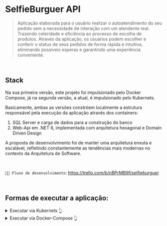 ﻿# SelfieBurguer API

> Aplicação elaborada para o usuário realizar o autoatendimento do seu pedido sem a necessidade de interação com um atendente real. Trazendo celeridade e eficiência ao processo de escolha de produtos. Através da aplicação, os usuários podem escolher e conferir o status de seus pedidos de forma rápida e intuitiva, eliminando possíveis esperas e garantindo uma experiência conveniente.

<br>

## Stack

Na sua primeira versão, este projeto foi impulsionado pelo Docker Compose, já na segunda versão, a atual, é impulsionado pelo Kubernets.

Basicamente, ambas as versões constróem localmente a estrutura responsável pela execução da aplicação através dos containers:
1. SQL Server e carga de dados para a construção do banco
2. Web-Api em .NET 6, implementada com arquitetura hexagonal e Domain Driven Design

A proposta de desenvolvimento foi de manter uma arquitetura enxuta e escalável, refletindo constantemente as tendências mais modernas no contexto da Arquitetura de Software.

<br>

``🧑‍💻 Fluxo de desenvolvimento``: https://trello.com/b/nBPrMB9f/selfieburguer

<br>


## Formas de executar a aplicação:


<details>
<summary>Executar via Kubernets 👆</summary>

É necessário ter o `kubectl` instalado para seguir com o procedimento a seguir.

O kubectl é o utilitário de linha de comando que permite interagir com clusters Kubernetes.

Siga a documentação oficial para instalar: 
`Linux/Mac:` https://kubernetes.io/pt-br/docs/tasks/tools/install-kubectl-linux/
`Windows:`https://kubernetes.io/docs/tasks/tools/install-kubectl-windows/

<br>

Após clonar o projeto, abra-o em um terminal de sua preferência, acesse o diretório raiz e execute o seguinte comando: `./ambiente-scripts/k8s-iniciar.sh`.

Explicando, o comando a cima cria/atualiza os recursos no cluster de acordo com as definições fornecidas nos manifestos `yaml`:

```sh
kubectl apply -f k8s/mssql-deployment.yaml;
kubectl apply -f k8s/mssql-service.yaml;
kubectl apply -f k8s/app-deployment.yaml;
kubectl apply -f k8s/app-service.yaml
```

Caso a execução tenha sido realizada com sucesso, a aplicação estará executando localmente na sua máquina. Para conferi-la, acesse no seu navegador: http://localhost:32386/swagger

<br>

</details>


<details>
<summary>Executar via Docker-Compose 👆</summary>

## 👨‍💻 Instruções de execução no terminal
Abra o terminal de sua preferência, clone o projeto e acesse o diretório raiz.

Execute o comando `./ambiente-scripts/dcompose-iniciar.ps1` (Windows com WSL2) ou `./ambiente-scripts/dcompose-iniciar.sh` (Linux e Mac) para buildar a aplicação:

```sh
# Os arquivos de script "ambiente-scripts/dcompose-iniciar.ps1" e "ambiente-scripts/dcompose-iniciar.sh" executam:
docker-compose -f .\docker-compose.yml up
```

<div style="text-align:center;">
	<img src="./assets/1.png">
</div>

<br>
<br>

Abra seu navegador e acesse a documentação da aplicação pela url `http://localhost:8001/swagger`.

<div style="text-align:center;">
	<img src="./assets/2.png">
</div>

<br>
<br>

⚠️ Para finalizar os containers, digite `CTRL+C` no terminal e em seguida execute o comando `./ambiente-scripts/dcompose-parar.ps1` (Windows com WSL2) ou `./ambiente-scripts/dcompose-parar.sh` (Linux e Mac).

```sh
# Os arquivos de script "ambiente-scripts/dcompose-parar.ps1" e "ambiente-scripts/dcompose-parar.sh" executam:
docker-compose -f .\docker-compose.yml down ; docker rm $(docker ps -q --filter status=exited) ;  docker ps -a
```

<div style="text-align:center;">
	<img src="./assets/3.png">
</div>
<hr>
<br>

## 🆚 Instruções de execução no visual studio
No Gerenciador de Soluções, localize o arquivo `docker-compose`:
<div style="text-align:center;">
	<img src="./assets/4.png">
</div>

<br>
<br>


Clique com o botão direito em cima dele e marque a opção "Definir projeto de inicialização":
<div style="text-align:center;">
	<img src="./assets/5.png">
</div>

<br>
<br>

Em seguida, clique no ícone de "play" verde do Docker Compose, localizado no centro superior da IDE:
<div style="text-align:center;">
	<img src="./assets/6.png">
</div>

<br>
<br>

Aguarde alguns instantes até que o navegador abra automaticamente o swagger da aplicação.

</details>
